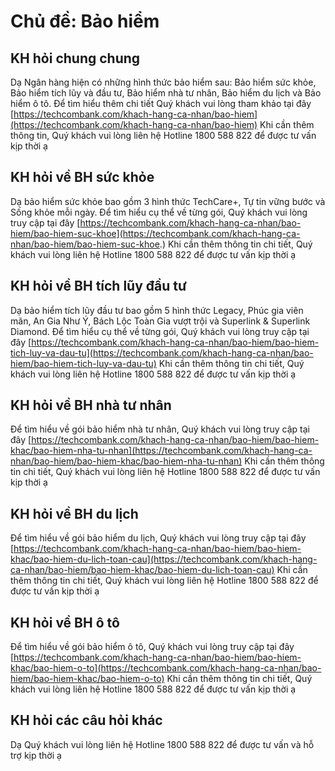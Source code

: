 # Chủ đề: Bảo hiểm

## KH hỏi chung chung

Dạ Ngân hàng hiện có những hình thức bảo hiểm sau: Bảo hiểm sức khỏe, Bảo hiểm tích lũy và đầu tư, Bảo hiểm nhà tư nhân, Bảo hiểm du lịch và Bảo hiểm ô tô. Để tìm hiểu thêm chi tiết Quý khách vui lòng tham khảo tại đây [https://techcombank.com/khach-hang-ca-nhan/bao-hiem](https://techcombank.com/khach-hang-ca-nhan/bao-hiem) Khi cần thêm thông tin, Quý khách vui lòng liên hệ Hotline 1800 588 822 để được tư vấn kịp thời ạ

## KH hỏi về BH sức khỏe

Dạ bảo hiểm sức khỏe bao gồm 3 hình thức TechCare+, Tự tin vững bước và Sống khỏe mỗi ngày. Để tìm hiểu cụ thể về từng gói, Quý khách vui lòng truy cập tại đây [https://techcombank.com/khach-hang-ca-nhan/bao-hiem/bao-hiem-suc-khoe](https://techcombank.com/khach-hang-ca-nhan/bao-hiem/bao-hiem-suc-khoe.) Khi cần thêm thông tin chi tiết, Quý khách vui lòng liên hệ Hotline 1800 588 822 để được tư vấn kịp thời ạ

## KH hỏi về BH tích lũy đầu tư

Dạ bảo hiểm tích lũy đầu tư bao gồm 5 hình thức Legacy, Phúc gia viên mãn, An Gia Như Ý, Bách Lộc Toàn Gia vượt trội và Superlink & Superlink Diamond. Để tìm hiểu cụ thể về từng gói, Quý khách vui lòng truy cập tại đây [https://techcombank.com/khach-hang-ca-nhan/bao-hiem/bao-hiem-tich-luy-va-dau-tu](https://techcombank.com/khach-hang-ca-nhan/bao-hiem/bao-hiem-tich-luy-va-dau-tu) Khi cần thêm thông tin chi tiết, Quý khách vui lòng liên hệ Hotline 1800 588 822 để được tư vấn kịp thời ạ

## KH hỏi về BH nhà tư nhân

Để tìm hiểu về gói bảo hiểm nhà tư nhân, Quý khách vui lòng truy cập tại đây [https://techcombank.com/khach-hang-ca-nhan/bao-hiem/bao-hiem-khac/bao-hiem-nha-tu-nhan](https://techcombank.com/khach-hang-ca-nhan/bao-hiem/bao-hiem-khac/bao-hiem-nha-tu-nhan) Khi cần thêm thông tin chi tiết, Quý khách vui lòng liên hệ Hotline 1800 588 822 để được tư vấn kịp thời ạ

## KH hỏi về BH du lịch

Để tìm hiểu về gói bảo hiểm du lịch, Quý khách vui lòng truy cập tại đây [https://techcombank.com/khach-hang-ca-nhan/bao-hiem/bao-hiem-khac/bao-hiem-du-lich-toan-cau](https://techcombank.com/khach-hang-ca-nhan/bao-hiem/bao-hiem-khac/bao-hiem-du-lich-toan-cau) Khi cần thêm thông tin chi tiết, Quý khách vui lòng liên hệ Hotline 1800 588 822 để được tư vấn kịp thời ạ

## KH hỏi về BH ô tô

Để tìm hiểu về gói bảo hiểm ô tô, Quý khách vui lòng truy cập tại đây [https://techcombank.com/khach-hang-ca-nhan/bao-hiem/bao-hiem-khac/bao-hiem-o-to](https://techcombank.com/khach-hang-ca-nhan/bao-hiem/bao-hiem-khac/bao-hiem-o-to) Khi cần thêm thông tin chi tiết, Quý khách vui lòng liên hệ Hotline 1800 588 822 để được tư vấn kịp thời ạ

## KH hỏi các câu hỏi khác

Dạ Quý khách vui lòng liên hệ Hotline 1800 588 822 để được tư vấn và hỗ trợ kịp thời ạ

